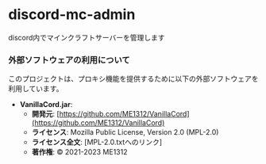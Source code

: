 # discord-mc-admin
discord内でマインクラフトサーバーを管理します



### 外部ソフトウェアの利用について

このプロジェクトは、プロキシ機能を提供するために以下の外部ソフトウェアを利用しています。

-   **VanillaCord.jar**:
    -   **開発元**: [https://github.com/ME1312/VanillaCord](https://github.com/ME1312/VanillaCord)
    -   **ライセンス**: Mozilla Public License, Version 2.0 (MPL-2.0)
    -   **ライセンス全文**: [MPL-2.0.txtへのリンク]
    -   **著作権**: © 2021-2023 ME1312